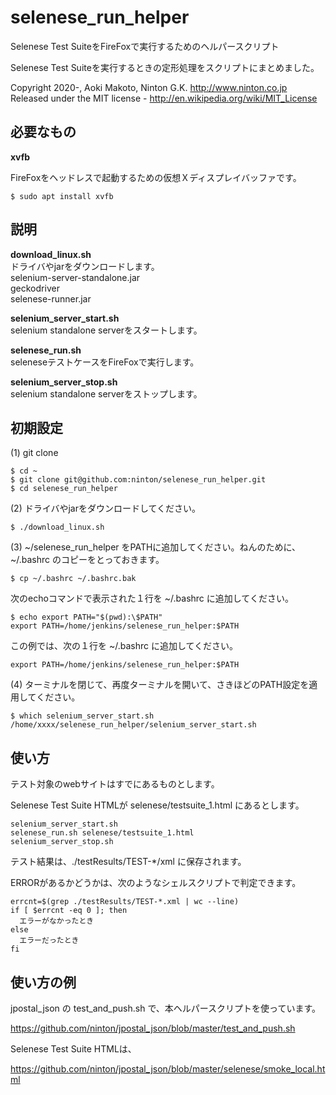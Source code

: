 # selenese_run_helper

Selenese Test SuiteをFireFoxで実行するためのヘルパースクリプト

Selenese Test Suiteを実行するときの定形処理をスクリプトにまとめました。

Copyright 2020-, Aoki Makoto, Ninton G.K. http://www.ninton.co.jp  
Released under the MIT license - http://en.wikipedia.org/wiki/MIT_License

## 必要なもの

__xvfb__

FireFoxをヘッドレスで起動するための仮想Ｘディスプレイバッファです。

```
$ sudo apt install xvfb
```


## 説明

__download_linux.sh__  
ドライバやjarをダウンロードします。  
selenium-server-standalone.jar  
geckodriver  
selenese-runner.jar  

__selenium_server_start.sh__  
selenium standalone serverをスタートします。

__selenese_run.sh__  
seleneseテストケースをFireFoxで実行します。

__selenium_server_stop.sh__  
selenium standalone serverをストップします。

## 初期設定

(1) git clone

```
$ cd ~
$ git clone git@github.com:ninton/selenese_run_helper.git
$ cd selenese_run_helper
```

(2) ドライバやjarをダウンロードしてください。

```
$ ./download_linux.sh
```

(3) \~/selenese_run_helper をPATHに追加してください。ねんのために、\~/.bashrc のコピーをとっておきます。

```
$ cp ~/.bashrc ~/.bashrc.bak
```

次のechoコマンドで表示された１行を ~/.bashrc に追加してください。

```
$ echo export PATH="$(pwd):\$PATH"
export PATH=/home/jenkins/selenese_run_helper:$PATH
```

この例では、次の１行を ~/.bashrc に追加してください。

```
export PATH=/home/jenkins/selenese_run_helper:$PATH
```

(4) ターミナルを閉じて、再度ターミナルを開いて、さきほどのPATH設定を適用してください。

```
$ which selenium_server_start.sh
/home/xxxx/selenese_run_helper/selenium_server_start.sh
```

## 使い方

テスト対象のwebサイトはすでにあるものとします。

Selenese Test Suite HTMLが selenese/testsuite_1.html にあるとします。

```
selenium_server_start.sh
selenese_run.sh selenese/testsuite_1.html
selenium_server_stop.sh
```

テスト結果は、./testResults/TEST-*/xml に保存されます。  

ERRORがあるかどうかは、次のようなシェルスクリプトで判定できます。

```
errcnt=$(grep ./testResults/TEST-*.xml | wc --line)
if [ $errcnt -eq 0 ]; then
  エラーがなかったとき
else
  エラーだったとき
fi
```


## 使い方の例

jpostal_json の test_and_push.sh で、本ヘルパースクリプトを使っています。

https://github.com/ninton/jpostal_json/blob/master/test_and_push.sh

Selenese Test Suite HTMLは、

https://github.com/ninton/jpostal_json/blob/master/selenese/smoke_local.html
